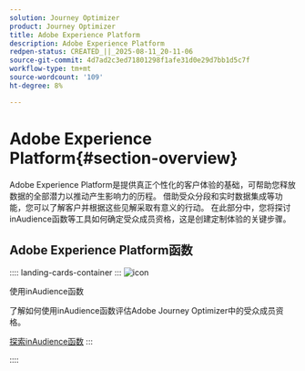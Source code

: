 ```yaml
---
solution: Journey Optimizer
product: Journey Optimizer
title: Adobe Experience Platform
description: Adobe Experience Platform
redpen-status: CREATED_||_2025-08-11_20-11-06
source-git-commit: 4d7ad2c3ed71801298f1afe31d0e29d7bb1d5c7f
workflow-type: tm+mt
source-wordcount: '109'
ht-degree: 8%

---
```



# Adobe Experience Platform{#section-overview}

Adobe Experience Platform是提供真正个性化的客户体验的基础，可帮助您释放数据的全部潜力以推动产生影响力的历程。 借助受众分段和实时数据集成等功能，您可以了解客户并根据这些见解采取有意义的行动。 在此部分中，您将探讨inAudience函数等工具如何确定受众成员资格，这是创建定制体验的关键步骤。

## Adobe Experience Platform函数

:::: landing-cards-container
:::
![icon](https://cdn.experienceleague.adobe.com/icons/code-branch.svg?lang=zh-Hans)

使用inAudience函数

了解如何使用inAudience函数评估Adobe Journey Optimizer中的受众成员资格。

[探索inAudience函数](../using/building-journeys/functions/functioninaudience.md)
:::

::::
